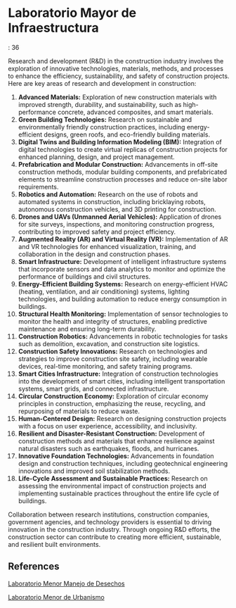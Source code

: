 # Laboratorio Mayor de Infraestructura

: 36

Research and development (R&D) in the construction industry involves the exploration of innovative technologies, materials, methods, and processes to enhance the efficiency, sustainability, and safety of construction projects. Here are key areas of research and development in construction:

1. **Advanced Materials:** Exploration of new construction materials with improved strength, durability, and sustainability, such as high-performance concrete, advanced composites, and smart materials.
2. **Green Building Technologies:** Research on sustainable and environmentally friendly construction practices, including energy-efficient designs, green roofs, and eco-friendly building materials.
3. **Digital Twins and Building Information Modeling (BIM):** Integration of digital technologies to create virtual replicas of construction projects for enhanced planning, design, and project management.
4. **Prefabrication and Modular Construction:** Advancements in off-site construction methods, modular building components, and prefabricated elements to streamline construction processes and reduce on-site labor requirements.
5. **Robotics and Automation:** Research on the use of robots and automated systems in construction, including bricklaying robots, autonomous construction vehicles, and 3D printing for construction.
6. **Drones and UAVs (Unmanned Aerial Vehicles):** Application of drones for site surveys, inspections, and monitoring construction progress, contributing to improved safety and project efficiency.
7. **Augmented Reality (AR) and Virtual Reality (VR):** Implementation of AR and VR technologies for enhanced visualization, training, and collaboration in the design and construction phases.
8. **Smart Infrastructure:** Development of intelligent infrastructure systems that incorporate sensors and data analytics to monitor and optimize the performance of buildings and civil structures.
9. **Energy-Efficient Building Systems:** Research on energy-efficient HVAC (heating, ventilation, and air conditioning) systems, lighting technologies, and building automation to reduce energy consumption in buildings.
10. **Structural Health Monitoring:** Implementation of sensor technologies to monitor the health and integrity of structures, enabling predictive maintenance and ensuring long-term durability.
11. **Construction Robotics:** Advancements in robotic technologies for tasks such as demolition, excavation, and construction site logistics.
12. **Construction Safety Innovations:** Research on technologies and strategies to improve construction site safety, including wearable devices, real-time monitoring, and safety training programs.
13. **Smart Cities Infrastructure:** Integration of construction technologies into the development of smart cities, including intelligent transportation systems, smart grids, and connected infrastructure.
14. **Circular Construction Economy:** Exploration of circular economy principles in construction, emphasizing the reuse, recycling, and repurposing of materials to reduce waste.
15. **Human-Centered Design:** Research on designing construction projects with a focus on user experience, accessibility, and inclusivity.
16. **Resilient and Disaster-Resistant Construction:** Development of construction methods and materials that enhance resilience against natural disasters such as earthquakes, floods, and hurricanes.
17. **Innovative Foundation Technologies:** Advancements in foundation design and construction techniques, including geotechnical engineering innovations and improved soil stabilization methods.
18. **Life-Cycle Assessment and Sustainable Practices:** Research on assessing the environmental impact of construction projects and implementing sustainable practices throughout the entire life cycle of buildings.

Collaboration between research institutions, construction companies, government agencies, and technology providers is essential to driving innovation in the construction industry. Through ongoing R&D efforts, the construction sector can contribute to creating more efficient, sustainable, and resilient built environments.

## References

[Laboratorio Menor Manejo de Desechos](Laboratorio%20Mayor%20de%20Infraestructura%20e44fa41b8e494debaf99e1fa74444173/Laboratorio%20Menor%20Manejo%20de%20Desechos%2034027345d1df44e6a8e3debb7a1d42ce.md)

[Laboratorio Menor de Urbanismo](Laboratorio%20Mayor%20de%20Infraestructura%20e44fa41b8e494debaf99e1fa74444173/Laboratorio%20Menor%20de%20Urbanismo%200feede42936a4b518ce6f458dd1bb4dc.md)